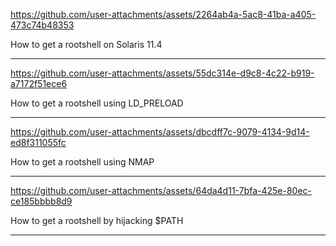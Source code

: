 

https://github.com/user-attachments/assets/2264ab4a-5ac8-41ba-a405-473c74b48353


How to get a rootshell on Solaris 11.4
***



https://github.com/user-attachments/assets/55dc314e-d9c8-4c22-b919-a7172f51ece6

How to get a rootshell using LD_PRELOAD
***



https://github.com/user-attachments/assets/dbcdff7c-9079-4134-9d14-ed8f311055fc

How to get a rootshell using NMAP
***


https://github.com/user-attachments/assets/64da4d11-7bfa-425e-80ec-ce185bbbb8d9

How to get a rootshell by hijacking $PATH
***

